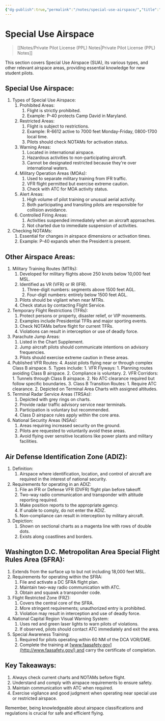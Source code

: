 ```yaml
---
{"dg-publish":true,"permalink":"/notes/special-use-airspace/","title":"Special Use Airspace","tags":["aviation","classnotes"]}
---
```



# Special Use Airspace
> [[Notes/Private Pilot License (PPL) Notes\|Private Pilot License (PPL) Notes]]

This section covers Special Use Airspace (SUA), its various types, and other relevant airspace areas, providing essential knowledge for new student pilots.

## Special Use Airspace:

1. Types of Special Use Airspace:
    1. Prohibited Areas:
        1. Flight is strictly prohibited.
        2. Example: P-40 protects Camp David in Maryland.
    2. Restricted Areas:
        1. Flight is subject to restrictions.
        2. Example: R-6612 active to 7000 feet Monday-Friday, 0800-1700 local time.
        3. Pilots should check NOTAMs for activation status.
    3. Warning Areas:
        1. Located in international airspace.
        2. Hazardous activities to non-participating aircraft.
        3. Cannot be designated restricted because they're over international waters.
    4. Military Operation Areas (MOAs):
        1. Used to separate military training from IFR traffic.
        2. VFR flight permitted but exercise extreme caution.
        3. Check with ATC for MOA activity status.
    5. Alert Areas:
        1. High volume of pilot training or unusual aerial activity.
        2. Both participating and transiting pilots are responsible for collision avoidance.
    6. Controlled Firing Areas:
        1. Activities suspended immediately when an aircraft approaches.
        2. Not charted due to immediate suspension of activities.
2. Checking NOTAMs:
    1. Essential for changes in airspace dimensions or activation times.
    2. Example: P-40 expands when the President is present.

## Other Airspace Areas:

1. Military Training Routes (MTRs):
    1. Developed for military flights above 250 knots below 10,000 feet MSL.
    2. Identified as VR (VFR) or IR (IFR).
        1. Three-digit numbers: segments above 1500 feet AGL.
        2. Four-digit numbers: entirely below 1500 feet AGL.
    3. Pilots should be vigilant when near MTRs.
    4. Check status by contacting Flight Service.
2. Temporary Flight Restrictions (TFRs):
    1. Protect persons or property, disaster relief, or VIP movements.
    2. Examples include Presidential TFRs and major sporting events.
    3. Check NOTAMs before flight for current TFRs.
    4. Violations can result in interception or use of deadly force.
3. Parachute Jump Areas:
    1. Listed in the Chart Supplement.
    2. Jump aircraft pilots should communicate intentions on advisory frequencies.
    3. Pilots should exercise extreme caution in these areas.
4. Published VFR Routes:
    4. Assist pilots flying near or through complex Class B airspace.
    5. Types include:
        1. VFR Flyways:
            1. Planning routes avoiding Class B airspace.
            2. Compliance is voluntary.
        2. VFR Corridors:
            1. Tunnels through Class B airspace.
            2. No ATC clearance required but follow specific boundaries.
        3. Class B Transition Routes:
            1. Require ATC clearance.
            2. Depicted on Terminal Area Charts with assigned altitudes.
5. Terminal Radar Service Areas (TRSAs):
    1. Depicted with grey rings on charts.
    2. Provide radar traffic advisory service near terminals.
    3. Participation is voluntary but recommended.
    4. Class D airspace rules apply within the core area.
6. National Security Areas (NSAs):
    1. Areas requiring increased security on the ground.
    2. Pilots are requested to voluntarily avoid these areas.
    3. Avoid flying over sensitive locations like power plants and military facilities.

## Air Defense Identification Zone (ADIZ):

1. Definition:
    1. Airspace where identification, location, and control of aircraft are required in the interest of national security.
2. Requirements for operating in an ADIZ:
    1. File an IFR or Defense VFR (DVFR) flight plan before takeoff.
    2. Two-way radio communication and transponder with altitude reporting required.
    3. Make position reports to the appropriate agency.
    4. If unable to comply, do not enter the ADIZ.
    5. Non-compliance can result in interception by military aircraft.
3. Depiction:
    1. Shown on sectional charts as a magenta line with rows of double dots.
    2. Exists along coastlines and borders.

## Washington D.C. Metropolitan Area Special Flight Rules Area (SFRA):

1. Extends from the surface up to but not including 18,000 feet MSL.
2. Requirements for operating within the SFRA:
    1. File and activate a DC SFRA flight plan.
    2. Maintain two-way radio communication with ATC.
    3. Obtain and squawk a transponder code.
3. Flight Restricted Zone (FRZ):
    1. Covers the central core of the SFRA.
    2. More stringent requirements; unauthorized entry is prohibited.
    3. Violation may result in interception and use of deadly force.
4. National Capital Region Visual Warning System:
    1. Uses red and green laser lights to warn pilots of violations.
    2. If observed, pilots should contact ATC immediately and exit the area.
5. Special Awareness Training:
    1. Required for pilots operating within 60 NM of the DCA VOR/DME.
    2. Complete the training at [www.faasafety.gov](http://www.faasafety.gov/) and carry the certificate of completion.

## Key Takeaways:

1. Always check current charts and NOTAMs before flight.
2. Understand and comply with airspace requirements to ensure safety.
3. Maintain communication with ATC when required.
4. Exercise vigilance and good judgment when operating near special use or restricted airspace.

Remember, being knowledgeable about airspace classifications and regulations is crucial for safe and efficient flying.